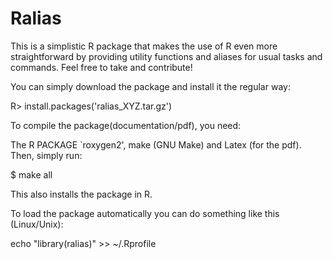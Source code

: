 Ralias
======
This is a simplistic R package that makes the use of R even more
straightforward by providing utility functions and aliases for
usual tasks and commands. Feel free to take and contribute!


You can simply download the package and install it the regular way:

R> install.packages('ralias_XYZ.tar.gz')

To compile the package(documentation/pdf), you need:

The R PACKAGE `roxygen2', make (GNU Make) and Latex (for the pdf).
Then, simply run:

$ make all 

This also installs the package in R.

To load the package automatically you can do something like this (Linux/Unix):

echo "library(ralias)" >> ~/.Rprofile


